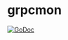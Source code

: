 # grpcmon
[![GoDoc](https://godoc.org/github.com/Bo0mer/grpcmon?status.svg)](https://godoc.org/github.com/Bo0mer/grpcmon)
